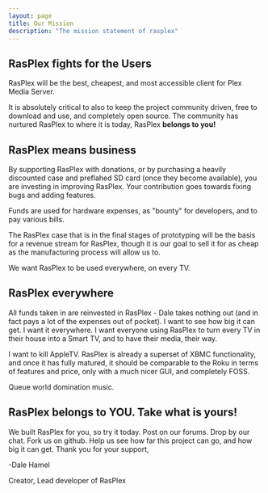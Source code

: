 ```yaml
---
layout: page 
title: Our Mission
description: "The mission statement of rasplex"
---
```




## RasPlex fights for the Users

RasPlex will be the best, cheapest, and most accessible client for Plex Media Server.

It is absolutely critical to also to keep the project community driven, free to download and use, and completely open source. The community has nurtured RasPlex to where it is today, RasPlex **belongs to you!**

## RasPlex means business

By supporting RasPlex with donations, or by purchasing a heavily discounted case and preflahed SD card (once they become available), you are investing in improving RasPlex. Your contribution goes towards fixing bugs and adding features.

Funds are used for hardware expenses, as "bounty" for developers, and to pay various bills.

The RasPlex case that is in the final stages of prototyping will be the basis for a revenue stream for RasPlex, though it is our goal to sell it for as cheap as the manufacturing process will allow us to.

We want RasPlex to be used everywhere, on every TV.

## RasPlex everywhere

All funds taken in are reinvested in RasPlex - Dale takes nothing out (and in fact pays a lot of the expenses out of pocket). I want to see how big it can get. I want it everywhere. I want everyone using RasPlex to turn every TV in their house into a Smart TV, and to have their media, their way.

I want to kill AppleTV. RasPlex is already a superset of XBMC functionality, and once it has fully matured, it should be comparable to the Roku in terms of features and price, only with a much nicer GUI, and completely FOSS.

Queue world domination music.

## RasPlex belongs to YOU. Take what is yours!

We built RasPlex for you, so try it today. Post on our forums. Drop by our chat. Fork us on github. Help us see how far this project can go, and how big it can get.
Thank you for your support,

-Dale Hamel

Creator, Lead developer of RasPlex
